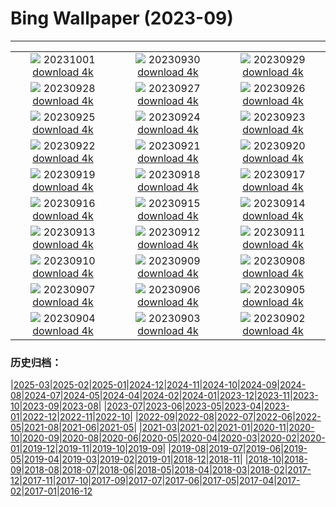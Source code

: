 # Bing Wallpaper (2023-09)
**************
| | | |
| :----: | :----: | :----: |
| ![](https://www.bing.com/th?id=OHR.ShenandoahFoliage_EN-US9719781431_1920x1080.jpg) 20231001 [download 4k](https://www.bing.com/th?id=OHR.ShenandoahFoliage_EN-US9719781431_UHD.jpg) | ![](https://www.bing.com/th?id=OHR.GuiyangMoon_EN-US2407385108_1920x1080.jpg) 20230930 [download 4k](https://www.bing.com/th?id=OHR.GuiyangMoon_EN-US2407385108_UHD.jpg) | ![](https://www.bing.com/th?id=OHR.MaritimeDay_EN-US2262770680_1920x1080.jpg) 20230929 [download 4k](https://www.bing.com/th?id=OHR.MaritimeDay_EN-US2262770680_UHD.jpg) |
| ![](https://www.bing.com/th?id=OHR.CapriKrupp_EN-US2044781395_1920x1080.jpg) 20230928 [download 4k](https://www.bing.com/th?id=OHR.CapriKrupp_EN-US2044781395_UHD.jpg) | ![](https://www.bing.com/th?id=OHR.VeniceSkatePark_EN-US1972530060_1920x1080.jpg) 20230927 [download 4k](https://www.bing.com/th?id=OHR.VeniceSkatePark_EN-US1972530060_UHD.jpg) | ![](https://www.bing.com/th?id=OHR.GlacierBayOtter_EN-US1818492105_1920x1080.jpg) 20230926 [download 4k](https://www.bing.com/th?id=OHR.GlacierBayOtter_EN-US1818492105_UHD.jpg) |
| ![](https://www.bing.com/th?id=OHR.FraserRiverBC_EN-US1696932265_1920x1080.jpg) 20230925 [download 4k](https://www.bing.com/th?id=OHR.FraserRiverBC_EN-US1696932265_UHD.jpg) | ![](https://www.bing.com/th?id=OHR.CottonwoodCanyon_EN-US1573845041_1920x1080.jpg) 20230924 [download 4k](https://www.bing.com/th?id=OHR.CottonwoodCanyon_EN-US1573845041_UHD.jpg) | ![](https://www.bing.com/th?id=OHR.ShamwariRhino_EN-US1414731584_1920x1080.jpg) 20230923 [download 4k](https://www.bing.com/th?id=OHR.ShamwariRhino_EN-US1414731584_UHD.jpg) |
| ![](https://www.bing.com/th?id=OHR.NobelNorway_EN-US3740897457_1920x1080.jpg) 20230922 [download 4k](https://www.bing.com/th?id=OHR.NobelNorway_EN-US3740897457_UHD.jpg) | ![](https://www.bing.com/th?id=OHR.ArkadiaPark_EN-US3604031201_1920x1080.jpg) 20230921 [download 4k](https://www.bing.com/th?id=OHR.ArkadiaPark_EN-US3604031201_UHD.jpg) | ![](https://www.bing.com/th?id=OHR.SplugenPass_EN-US5807017383_1920x1080.jpg) 20230920 [download 4k](https://www.bing.com/th?id=OHR.SplugenPass_EN-US5807017383_UHD.jpg) |
| ![](https://www.bing.com/th?id=OHR.MilkyWayPortugal_EN-US3289730564_1920x1080.jpg) 20230919 [download 4k](https://www.bing.com/th?id=OHR.MilkyWayPortugal_EN-US3289730564_UHD.jpg) | ![](https://www.bing.com/th?id=OHR.CubanTody_EN-US3083797062_1920x1080.jpg) 20230918 [download 4k](https://www.bing.com/th?id=OHR.CubanTody_EN-US3083797062_UHD.jpg) | ![](https://www.bing.com/th?id=OHR.OktoberfestWorkers_EN-US5478786117_1920x1080.jpg) 20230917 [download 4k](https://www.bing.com/th?id=OHR.OktoberfestWorkers_EN-US5478786117_UHD.jpg) |
| ![](https://www.bing.com/th?id=OHR.MissionRuins_EN-US2486545022_1920x1080.jpg) 20230916 [download 4k](https://www.bing.com/th?id=OHR.MissionRuins_EN-US2486545022_UHD.jpg) | ![](https://www.bing.com/th?id=OHR.MongoliaHorses_EN-US2400199558_1920x1080.jpg) 20230915 [download 4k](https://www.bing.com/th?id=OHR.MongoliaHorses_EN-US2400199558_UHD.jpg) | ![](https://www.bing.com/th?id=OHR.HemakutaHill_EN-US2233323383_1920x1080.jpg) 20230914 [download 4k](https://www.bing.com/th?id=OHR.HemakutaHill_EN-US2233323383_UHD.jpg) |
| ![](https://www.bing.com/th?id=OHR.NorthSeaStairs_EN-US2097672090_1920x1080.jpg) 20230913 [download 4k](https://www.bing.com/th?id=OHR.NorthSeaStairs_EN-US2097672090_UHD.jpg) | ![](https://www.bing.com/th?id=OHR.BridgeMemorial_EN-US1953692613_1920x1080.jpg) 20230912 [download 4k](https://www.bing.com/th?id=OHR.BridgeMemorial_EN-US1953692613_UHD.jpg) | ![](https://www.bing.com/th?id=OHR.WalrusSvalbard_EN-US1836032120_1920x1080.jpg) 20230911 [download 4k](https://www.bing.com/th?id=OHR.WalrusSvalbard_EN-US1836032120_UHD.jpg) |
| ![](https://www.bing.com/th?id=OHR.AyutthayaTemple_EN-US1726415748_1920x1080.jpg) 20230910 [download 4k](https://www.bing.com/th?id=OHR.AyutthayaTemple_EN-US1726415748_UHD.jpg) | ![](https://www.bing.com/th?id=OHR.BathCircus_EN-US1560951776_1920x1080.jpg) 20230909 [download 4k](https://www.bing.com/th?id=OHR.BathCircus_EN-US1560951776_UHD.jpg) | ![](https://www.bing.com/th?id=OHR.CamelsAbove_EN-US3904666620_1920x1080.jpg) 20230908 [download 4k](https://www.bing.com/th?id=OHR.CamelsAbove_EN-US3904666620_UHD.jpg) |
| ![](https://www.bing.com/th?id=OHR.CreteHarbor_EN-US3759550362_1920x1080.jpg) 20230907 [download 4k](https://www.bing.com/th?id=OHR.CreteHarbor_EN-US3759550362_UHD.jpg) | ![](https://www.bing.com/th?id=OHR.MountSegla_EN-US3570750349_1920x1080.jpg) 20230906 [download 4k](https://www.bing.com/th?id=OHR.MountSegla_EN-US3570750349_UHD.jpg) | ![](https://www.bing.com/th?id=OHR.LaborDayWorkers_EN-US3448430770_1920x1080.jpg) 20230905 [download 4k](https://www.bing.com/th?id=OHR.LaborDayWorkers_EN-US3448430770_UHD.jpg) |
| ![](https://www.bing.com/th?id=OHR.ManhattanAerial_EN-US3290111355_1920x1080.jpg) 20230904 [download 4k](https://www.bing.com/th?id=OHR.ManhattanAerial_EN-US3290111355_UHD.jpg) | ![](https://www.bing.com/th?id=OHR.TinyHummer_EN-US3171586787_1920x1080.jpg) 20230903 [download 4k](https://www.bing.com/th?id=OHR.TinyHummer_EN-US3171586787_UHD.jpg) | ![](https://www.bing.com/th?id=OHR.TurkeyTailMush_EN-US2958542405_1920x1080.jpg) 20230902 [download 4k](https://www.bing.com/th?id=OHR.TurkeyTailMush_EN-US2958542405_UHD.jpg) |

### 历史归档：

|[2025-03](bing/2025-03/2025-03.md)|[2025-02](bing/2025-02/2025-02.md)|[2025-01](bing/2025-01/2025-01.md)|[2024-12](bing/2024-12/2024-12.md)|[2024-11](bing/2024-11/2024-11.md)|[2024-10](bing/2024-10/2024-10.md)|[2024-09](bing/2024-09/2024-09.md)|[2024-08](bing/2024-08/2024-08.md)|[2024-07](bing/2024-07/2024-07.md)|[2024-05](bing/2024-05/2024-05.md)|[2024-04](bing/2024-04/2024-04.md)|[2024-02](bing/2024-02/2024-02.md)|[2024-01](bing/2024-01/2024-01.md)|[2023-12](bing/2023-12/2023-12.md)|[2023-11](bing/2023-11/2023-11.md)|[2023-10](bing/2023-10/2023-10.md)|[2023-09](bing/2023-09/2023-09.md)|[2023-08](bing/2023-08/2023-08.md)|
|[2023-07](bing/2023-07/2023-07.md)|[2023-06](bing/2023-06/2023-06.md)|[2023-05](bing/2023-05/2023-05.md)|[2023-04](bing/2023-04/2023-04.md)|[2023-01](bing/2023-01/2023-01.md)|[2022-12](bing/2022-12/2022-12.md)|[2022-11](bing/2022-11/2022-11.md)|[2022-10](bing/2022-10/2022-10.md)|
|[2022-09](bing/2022-09/2022-09.md)|[2022-08](bing/2022-08/2022-08.md)|[2022-07](bing/2022-07/2022-07.md)|[2022-06](bing/2022-06/2022-06.md)|[2022-05](bing/2022-05/2022-05.md)|[2021-08](bing/2021-08/2021-08.md)|[2021-06](bing/2021-06/2021-06.md)|[2021-05](bing/2021-05/2021-05.md)|
|[2021-03](bing/2021-03/2021-03.md)|[2021-02](bing/2021-02/2021-02.md)|[2021-01](bing/2021-01/2021-01.md)|[2020-11](bing/2020-11/2020-11.md)|[2020-10](bing/2020-10/2020-10.md)|[2020-09](bing/2020-09/2020-09.md)|[2020-08](bing/2020-08/2020-08.md)|[2020-06](bing/2020-06/2020-06.md)|[2020-05](bing/2020-05/2020-05.md)|[2020-04](bing/2020-04/2020-04.md)|[2020-03](bing/2020-03/2020-03.md)|[2020-02](bing/2020-02/2020-02.md)|[2020-01](bing/2020-01/2020-01.md)|[2019-12](bing/2019-12/2019-12.md)|[2019-11](bing/2019-11/2019-11.md)|[2019-10](bing/2019-10/2019-10.md)|[2019-09](bing/2019-09/2019-09.md)|
|[2019-08](bing/2019-08/2019-08.md)|[2019-07](bing/2019-07/2019-07.md)|[2019-06](bing/2019-06/2019-06.md)|[2019-05](bing/2019-05/2019-05.md)|[2019-04](bing/2019-04/2019-04.md)|[2019-03](bing/2019-03/2019-03.md)|[2019-02](bing/2019-02/2019-02.md)|[2019-01](bing/2019-01/2019-01.md)|[2018-12](bing/2018-12/2018-12.md)|[2018-11](bing/2018-11/2018-11.md)|
|[2018-10](bing/2018-10/2018-10.md)|[2018-09](bing/2018-09/2018-09.md)|[2018-08](bing/2018-08/2018-08.md)|[2018-07](bing/2018-07/2018-07.md)|[2018-06](bing/2018-06/2018-06.md)|[2018-05](bing/2018-05/2018-05.md)|[2018-04](bing/2018-04/2018-04.md)|[2018-03](bing/2018-03/2018-03.md)|[2018-02](bing/2018-02/2018-02.md)|[2017-12](bing/2017-12/2017-12.md)|[2017-11](bing/2017-11/2017-11.md)|[2017-10](bing/2017-10/2017-10.md)|[2017-09](bing/2017-09/2017-09.md)|[2017-07](bing/2017-07/2017-07.md)|[2017-06](bing/2017-06/2017-06.md)|[2017-05](bing/2017-05/2017-05.md)|[2017-04](bing/2017-04/2017-04.md)|[2017-02](bing/2017-02/2017-02.md)|[2017-01](bing/2017-01/2017-01.md)|[2016-12](bing/2016-12/2016-12.md)